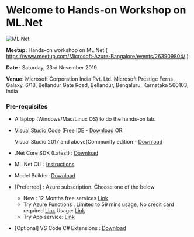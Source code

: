# Welcome to Hands-on Workshop on ML.Net

![ML.Net](https://raw.githubusercontent.com/praveenraghuvanshi1512/TechnicalSessions/16112019-Hands-On-ML.Net-Microsoft/23112019-Hand-on-ML.Net-Microsoft/assets/ML_Net_logo.png)



**Meetup:** Hands-on workshop on ML.Net ( https://www.meetup.com/Microsoft-Azure-Bangalore/events/263909804/ )

**Date** : Saturday, 23rd November 2019            

**Venue**:  Microsoft Corporation India Pvt. Ltd.
Microsoft Prestige Ferns Galaxy, 6/18, Bellandur Gate Road, Bellandur, Bengaluru, Karnataka 560103, India 

### Pre-requisites

- A laptop (Windows/Mac/Linux OS) to do the hands-on lab. 

- Visual Studio Code (Free IDE - [Download](https://code.visualstudio.com/download) OR

  Visual Studio 2017 and above(Community edition - [Download](https://visualstudio.microsoft.com/)

- .Net Core SDK (Latest) : [Download](https://dotnet.microsoft.com/download)

- ML.Net CLI : [Instructions](https://docs.microsoft.com/en-us/dotnet/machine-learning/how-to-guides/install-ml-net-cli)

- Model Builder: [Download](https://marketplace.visualstudio.com/items?itemName=MLNET.07)

- [Preferred] : Azure subscription. Choose one of the below

  - New : 12 Months free services [Link](https://azure.microsoft.com/en-in/free/)
  - Try Azure Functions : Limited to 59 mins usage, No credit card required [Link](https://tryfunctions.com/ng-min/try?trial=true) Usage: [Link](https://theflyingmaverick.com/2018/02/07/try-azure-functions-for-free/)
  - Try App service: [Link](https://tryappservice.azure.com/)

- [Optional] VS Code C# Extensions : [Download](https://marketplace.visualstudio.com/items?itemName=jchannon.csharpextensions)

